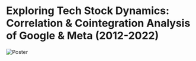 # Exploring Tech Stock Dynamics: Correlation & Cointegration Analysis of Google & Meta (2012-2022)
![Poster](https://github.com/user-attachments/assets/4ded85eb-dff4-4235-bbc7-5ae6f61c9724)
